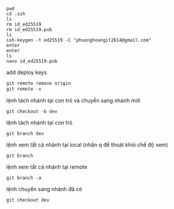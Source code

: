 ```
pwd
cd .ssh
ls
rm id_ed25519
rm id_ed25519.pub
ls
ssh-keygen -t ed25519 -C "phuonghoangit2614@gmail.com"
enter
enter
ls
nano id_ed25519.pub
```
add deploy keys



```js title="remote"
git remote remove origin
git remote -v

```
lệnh tách nhánh tại con trỏ và chuyển sang nhánh mới
```
git checkout -b dev
```
lệnh tách nhánh tại con trỏ

```
git branch dev
```
lệnh xem tất cả nhánh tại local (nhấn q để thoát khỏi chế độ xem)
```
git branch
```
lệnh xem tất cả nhánh tại remote
```
git branch -a
```
lệnh chuyển sang nhánh đã có
```
git checkout dev
```
